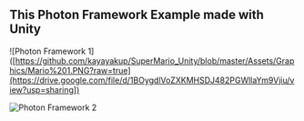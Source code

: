 ## This Photon Framework Example made with Unity

![Photon Framework 1]([https://github.com/kayayakup/SuperMario_Unity/blob/master/Assets/Graphics/Mario%201.PNG?raw=true](https://drive.google.com/file/d/1BOygdlVoZXKMHSDJ482PGWllaYm9Vjiu/view?usp=sharing])

![Photon Framework 2]([https://github.com/kayayakup/SuperMario_Unity/blob/master/Assets/Graphics/Mario%202.PNG?raw=true](https://drive.google.com/file/d/1w_lvDblA-SfW58fLIqLglbw7Ijn7GnEt/view?usp=sharing)https://drive.google.com/file/d/1w_lvDblA-SfW58fLIqLglbw7Ijn7GnEt/view?usp=sharing])
